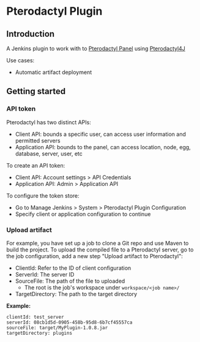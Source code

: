 # Pterodactyl Plugin

## Introduction

A Jenkins plugin to work with to [Pterodactyl Panel](https://pterodactyl.io/) using [Pterodactyl4J](https://github.com/mattmalec/Pterodactyl4J/)

Use cases:
- Automatic artifact deployment

## Getting started
### API token
Pterodactyl has two distinct APIs:
- Client API: bounds a specific user, can access user information and permitted servers
- Application API: bounds to the panel, can access location, node, egg, database, server, user, etc

To create an API token:
- Client API: Account settings >
  API Credentials
- Application API: Admin > Application API

To configure the token store:
- Go to Manage Jenkins > System > Pterodactyl Plugin Configuration
- Specify client or application configuration to continue

### Upload artifact
For example, you have set up a job to clone a Git repo and use Maven to build the project. To upload the compiled file to a Pterodactyl server, go to the job configuration, add a new step "Upload artifact to Pterodactyl":
- ClientId: Refer to the ID of client configuration
- ServerId: The server ID
- SourceFile: The path of the file to uploaded
  + The root is the job's workspace under `workspace/<job name>/`
- TargetDirectory: The path to the target directory

**Example:**
```
clientId: test_server
serverId: 08cb1d5d-0905-458b-95d8-6b7cf45557ca
sourceFile: target/MyPlugin-1.0.8.jar
targetDirectory: plugins
```
